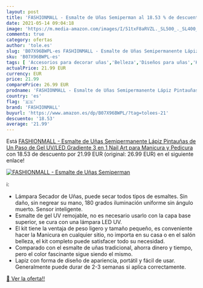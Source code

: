 ```yaml
---
layout: post
title: 'FASHIONMALL - Esmalte de Uñas Semiperman al 18.53 % de descuento'
date: 2021-05-14 09:04:18
image: 'https://m.media-amazon.com/images/I/51txF8aRVZL._SL500_._SL400_.jpg'
comments: true
category: ofertas
author: 'tole.es'
slug: 'B07X96BWPL-es FASHIONMALL - Esmalte de Uñas Semipermanente Lápiz...'
sku: 'B07X96BWPL-es'
tags: [ 'Accesorios para decorar uñas','Belleza','Diseños para uñas','Kits de decoración para manicura y pedicura','Manicura y pedicura','fashionmall','lápiz', ]
actualPrice: 21.99 EUR
currency: EUR
price: 21.99
comparePrice: 26.99 EUR
prodname: 'FASHIONMALL - Esmalte de Uñas Semipermanente Lápiz Pintauñas de Un Paso de Gel UV/LED Gradiente 3 en 1 Nail Art para Manicura y Pedicura'
country: 'es'
flag: '🇪🇸'
brand: 'FASHIONMALL'
buyurl: 'https://www.amazon.es/dp/B07X96BWPL/?tag=tolees-21'
descuento: '18.53'
average: '21.99'
---
```


Está [FASHIONMALL - Esmalte de Uñas Semipermanente Lápiz Pintauñas de Un Paso de Gel UV/LED Gradiente 3 en 1 Nail Art para Manicura y Pedicura](https://www.amazon.es/dp/B07X96BWPL/?tag=tolees-21) con 18.53 de descuento por 21.99 EUR (original: 26.99 EUR) en el siguiente enlace!

[![FASHIONMALL - Esmalte de Uñas Semiperman](https://m.media-amazon.com/images/I/51txF8aRVZL._SL500_._SL400_.jpg)](https://www.amazon.es/dp/B07X96BWPL/?tag=tolees-21)

ℹ️:

- Lámpara Secador de Uñas, puede secar todos tipos de esmaltes. Sin daño, sin negrear su mano, 180 grados iluminación uniforme sin ángulo muerto. Sensor inteligente.
- Esmalte de gel UV remojable, no es necesario usarlo con la capa base superior, se cura con una lámpara LED UV.
- El kit tiene la ventaja de peso ligero y tamaño pequeño, es conveniente hacer la Manicura en cualquier sitio, no importa en su casa o en el salón belleza, el kit completo puede satisfacer todo su necesidad.
- Comparado con el esmalte de uñas tradicional, ahorra dinero y tiempo, pero el color fascinante sigue siendo el mismo.
- Lapiz con forma de diseño de apariencia, portátil y fácil de usar. Generalmente puede durar de 2-3 semanas si aplica correctamente.

[🛒 Ver la oferta!!](https://www.amazon.es/dp/B07X96BWPL/?tag=tolees-21)
